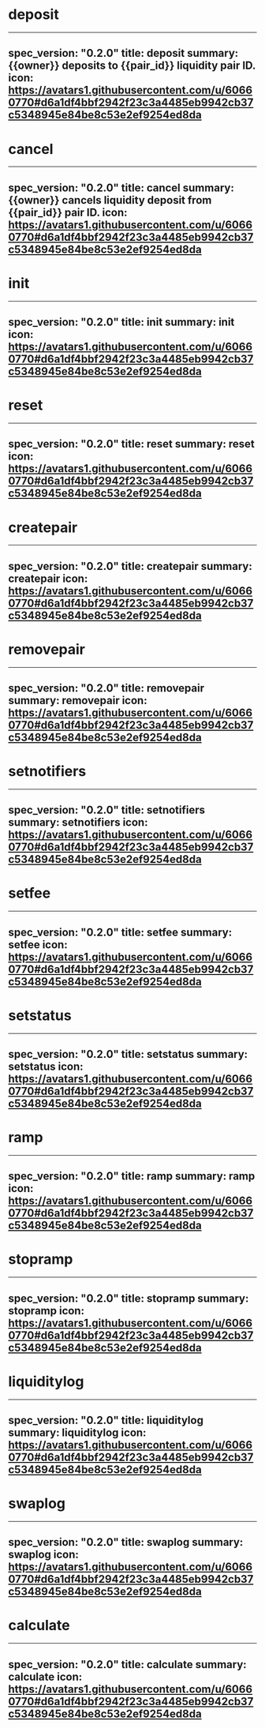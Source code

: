 <h1 class="contract">deposit</h1>

---
spec_version: "0.2.0"
title: deposit
summary: {{owner}} deposits to {{pair_id}} liquidity pair ID.
icon: https://avatars1.githubusercontent.com/u/60660770#d6a1df4bbf2942f23c3a4485eb9942cb37c5348945e84be8c53e2ef9254ed8da
---

<h1 class="contract">cancel</h1>

---
spec_version: "0.2.0"
title: cancel
summary: {{owner}} cancels liquidity deposit from {{pair_id}} pair ID.
icon: https://avatars1.githubusercontent.com/u/60660770#d6a1df4bbf2942f23c3a4485eb9942cb37c5348945e84be8c53e2ef9254ed8da
---

<h1 class="contract">init</h1>

---
spec_version: "0.2.0"
title: init
summary: init
icon: https://avatars1.githubusercontent.com/u/60660770#d6a1df4bbf2942f23c3a4485eb9942cb37c5348945e84be8c53e2ef9254ed8da
---

<h1 class="contract">reset</h1>

---
spec_version: "0.2.0"
title: reset
summary: reset
icon: https://avatars1.githubusercontent.com/u/60660770#d6a1df4bbf2942f23c3a4485eb9942cb37c5348945e84be8c53e2ef9254ed8da
---

<h1 class="contract">createpair</h1>

---
spec_version: "0.2.0"
title: createpair
summary: createpair
icon: https://avatars1.githubusercontent.com/u/60660770#d6a1df4bbf2942f23c3a4485eb9942cb37c5348945e84be8c53e2ef9254ed8da
---

<h1 class="contract">removepair</h1>

---
spec_version: "0.2.0"
title: removepair
summary: removepair
icon: https://avatars1.githubusercontent.com/u/60660770#d6a1df4bbf2942f23c3a4485eb9942cb37c5348945e84be8c53e2ef9254ed8da
---

<h1 class="contract">setnotifiers</h1>

---
spec_version: "0.2.0"
title: setnotifiers
summary: setnotifiers
icon: https://avatars1.githubusercontent.com/u/60660770#d6a1df4bbf2942f23c3a4485eb9942cb37c5348945e84be8c53e2ef9254ed8da
---

<h1 class="contract">setfee</h1>

---
spec_version: "0.2.0"
title: setfee
summary: setfee
icon: https://avatars1.githubusercontent.com/u/60660770#d6a1df4bbf2942f23c3a4485eb9942cb37c5348945e84be8c53e2ef9254ed8da
---

<h1 class="contract">setstatus</h1>

---
spec_version: "0.2.0"
title: setstatus
summary: setstatus
icon: https://avatars1.githubusercontent.com/u/60660770#d6a1df4bbf2942f23c3a4485eb9942cb37c5348945e84be8c53e2ef9254ed8da
---

<h1 class="contract">ramp</h1>

---
spec_version: "0.2.0"
title: ramp
summary: ramp
icon: https://avatars1.githubusercontent.com/u/60660770#d6a1df4bbf2942f23c3a4485eb9942cb37c5348945e84be8c53e2ef9254ed8da
---

<h1 class="contract">stopramp</h1>

---
spec_version: "0.2.0"
title: stopramp
summary: stopramp
icon: https://avatars1.githubusercontent.com/u/60660770#d6a1df4bbf2942f23c3a4485eb9942cb37c5348945e84be8c53e2ef9254ed8da
---

<h1 class="contract">liquiditylog</h1>

---
spec_version: "0.2.0"
title: liquiditylog
summary: liquiditylog
icon: https://avatars1.githubusercontent.com/u/60660770#d6a1df4bbf2942f23c3a4485eb9942cb37c5348945e84be8c53e2ef9254ed8da
---

<h1 class="contract">swaplog</h1>

---
spec_version: "0.2.0"
title: swaplog
summary: swaplog
icon: https://avatars1.githubusercontent.com/u/60660770#d6a1df4bbf2942f23c3a4485eb9942cb37c5348945e84be8c53e2ef9254ed8da
---

<h1 class="contract">calculate</h1>

---
spec_version: "0.2.0"
title: calculate
summary: calculate
icon: https://avatars1.githubusercontent.com/u/60660770#d6a1df4bbf2942f23c3a4485eb9942cb37c5348945e84be8c53e2ef9254ed8da
---
